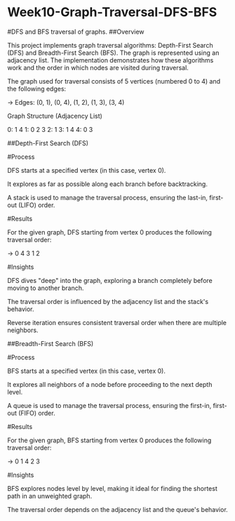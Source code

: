 # Week10-Graph-Traversal-DFS-BFS
#DFS and BFS traversal of graphs.
##Overview

This project implements graph traversal algorithms: Depth-First Search (DFS) and Breadth-First Search (BFS). The graph is represented using an adjacency list. The implementation demonstrates how these algorithms work and the order in which nodes are visited during traversal.

The graph used for traversal consists of 5 vertices (numbered 0 to 4) and the following edges:

-> Edges: (0, 1), (0, 4), (1, 2), (1, 3), (3, 4)

Graph Structure (Adjacency List)

0: 1 4 
1: 0 2 3 
2: 1 
3: 1 4 
4: 0 3 

##Depth-First Search (DFS)

#Process

DFS starts at a specified vertex (in this case, vertex 0).

It explores as far as possible along each branch before backtracking.

A stack is used to manage the traversal process, ensuring the last-in, first-out (LIFO) order.

#Results

For the given graph, DFS starting from vertex 0 produces the following traversal order:

-> 0 4 3 1 2

#Insights

DFS dives "deep" into the graph, exploring a branch completely before moving to another branch.

The traversal order is influenced by the adjacency list and the stack's behavior.

Reverse iteration ensures consistent traversal order when there are multiple neighbors.

##Breadth-First Search (BFS)

#Process

BFS starts at a specified vertex (in this case, vertex 0).

It explores all neighbors of a node before proceeding to the next depth level.

A queue is used to manage the traversal process, ensuring the first-in, first-out (FIFO) order.

#Results

For the given graph, BFS starting from vertex 0 produces the following traversal order:

-> 0 1 4 2 3

#Insights

BFS explores nodes level by level, making it ideal for finding the shortest path in an unweighted graph.

The traversal order depends on the adjacency list and the queue's behavior.


